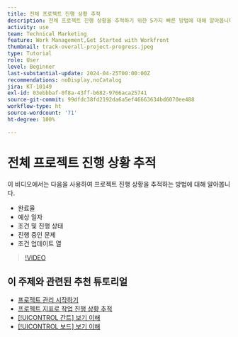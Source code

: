 ```yaml
---
title: 전체 프로젝트 진행 상황 추적
description: 전체 프로젝트 진행 상황을 추적하기 위한 5가지 빠른 방법에 대해 알아봅니다.
activity: use
team: Technical Marketing
feature: Work Management,Get Started with Workfront
thumbnail: track-overall-project-progress.jpeg
type: Tutorial
role: User
level: Beginner
last-substantial-update: 2024-04-25T00:00:00Z
recommendations: noDisplay,noCatalog
jira: KT-10149
exl-id: 03ebbbaf-0f8a-43ff-b682-9766aca25741
source-git-commit: 99dfdc38fd2192da6a5ef46663634bd6070ee488
workflow-type: ht
source-wordcount: '71'
ht-degree: 100%

---
```


# 전체 프로젝트 진행 상황 추적

이 비디오에서는 다음을 사용하여 프로젝트 진행 상황을 추적하는 방법에 대해 알아봅니다.

* 완료율
* 예상 일자
* 조건 및 진행 상태
* 진행 중인 문제
* 조건 업데이트 열

>[!VIDEO](https://video.tv.adobe.com/v/3428748/?quality=12&learn=on)

## 이 주제와 관련된 추천 튜토리얼

* [프로젝트 관리 시작하기](https://experienceleague.adobe.com/ko/docs/workfront-learn/tutorials-workfront/manage-work/projects/getting-started-manage-a-project.md)
* [프로젝트 지표로 작업 진행 상황 추적](https://experienceleague.adobe.com/ko/docs/workfront-learn/tutorials-workfront/manage-work/projects/track-work-progress-with-project-metrics.md)
* [[!UICONTROL 간트] 보기 이해](https://experienceleague.adobe.com/ko/docs/workfront-learn/tutorials-workfront/manage-work/projects/understand-the-gantt-view.md)
* [[!UICONTROL 보드] 보기 이해](https://experienceleague.adobe.com/ko/docs/workfront-learn/tutorials-workfront/manage-work/projects/understand-the-board-view.md)
